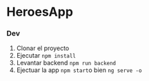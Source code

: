 # HeroesApp

### Dev

1. Clonar el proyecto
2. Ejecutar ```npm install```
3. Levantar backend ```npm run backend```
4. Ejectuar la app ```npm start```o bien ```ng serve -o```
